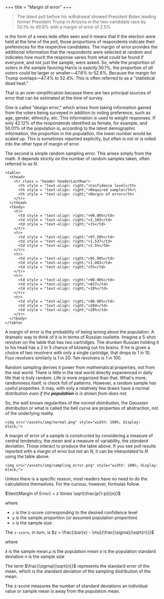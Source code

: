 +++
title = "Margin of error"
+++

> The latest poll before his withdrawal showed President Biden leading former President Trump in Arizona in the two-candidate race by 50.1% to 49.9% with a margin of error of 2.5%

is the form of a news lede often seen and it means that if the election were held at the time of the poll, those proportions of respondents indicate their preferences for the respective candidates. The margin of error provides the additional information that the respondents were selected at random and indicates how much the response varies from what could be found if everyone, and not just the sample, were asked. So, while the proportion of voters *in the sample* favoring Harris is *exactly* 50.1%, the proportion of *all voters* could be larger or smaller—47.6% to 52.6%. Because the margin for Trump overlaps—47.4% to 52.4%. This is often referred to as a "statistical dead heat."

That is an over-simplification because there are two principal sources of error that can be estimated at the time of survey. 

One is called "design error," which arises from taking information gained from the voters being surveyed in addition to voting preference, such as age, gender, ethnicity, etc. This information is used to weight responses. If only 42.12% of the respondends identified as female, for example, and 50.01% of the population is, according to the latest demographic information, the proportion in the population, the lower number would be scaled up. This is sometimes reported explicitly, but often is not or is rolled into the other type of margin of error.

The second is simple random sampling error. This arises simply from the math. It depends strictly on the number of random samples taken, often referred to as $N$.

~~~
<table>
  <thead>
    <tr class = "header headerLastRow">
      <th style = "text-align: right;">Confidence level</th>
      <th style = "text-align: right;">Required sample</th>\
      <th style = "text-align: right;">Margin of error</th>
    </tr>
  </thead>
  <tbody>
    <tr>
      <td style = "text-align: right;">99.00%</td>
      <td style = "text-align: right;">2,165</td>
      <td style = "text-align: right;">1%</td>
    </tr>
    <tr>
      <td style = "text-align: right;">97.50%</td>
      <td style = "text-align: right;">1,537</td>
      <td style = "text-align: right;">2.5%</td>
    </tr>
    <tr>
      <td style = "text-align: right;">95.00%</td>
      <td style = "text-align: right;">1,083</td>
      <td style = "text-align: right;">5%</td>
    </tr>
    <tr>
      <td style = "text-align: right;">90.00%</td>
      <td style = "text-align: right;">657</td>
      <td style = "text-align: right;">10%</td>
    </tr>
    <tr>
      <td style = "text-align: right;">80.00%</td>
      <td style = "text-align: right;">284</td>
      <td style = "text-align: right;">20%</td>
    </tr>
  </tbody>
</table>
~~~

A margin of error is the probability of being wrong about the population. A dramatic way to think of it is in terms of Russian roullette. Imagine a 5-shot revolver on the table that has two cartridges. The drunken Russian holding it to his head has a 2 in 5 chance of blowing out his brains. If he is given a choice of two revolvers with only a single cartridge, that drops to 1 in 10. Four revolvers similarly is 1 in 20. Ten revolvers is 1 in 100. 

Random sampling derives it power from mathematical properties, not from the real world. There is little in the real world directly experienced in daily life that is truly random. Life is more organized than that. What's more, randomness itself, is chock full of patterns. However, a random sample has useful properties. It may, with only a relatively few draws have a normal distribution *even if the **population** is is drawn from does not.* 

So, the well known regularities of the *normal distribution*, the *Gaussian distribution* or what is called the bell curve are properties of abstraction, not of the underlying reality.

~~~
<img src="/assets/img/normal.png" style="width: 100%; display: block;">
~~~

A margin of error of a sample is constructed by considering a measure of central tendendcy, the *mean* and a measure of variability, the *standard deviation*. Those interact to produce the table above. If you see poll results reported with a margin of error but not an $N$, it can be interpolated to $N$ using the table above. 

~~~
<img src="/assets/img/sampling_error.png" style="width: 100%; display: block;">
~~~

Unless there is a specific reason, most readers have no need to do the calculations themselves. For the curious, however, formulas follow.

$\text{Margin of Error} = z \times \sqrt{\frac{p(1-p)}{n}}$

where

* `z` is the z-score corresponding to the desired confidence level
* `p` is the sample proportion (or assumed population proportion)
* `n` is the sample size

The `z-score`, in turn, is $z = \frac{\bar{x} - \mu}{\frac{\sigma}{\sqrt{n}}}$

where

$\bar{x}$ is the sample mean
$\mu$ is the population mean
$\sigma$ is the population standard deviation
$n$ is the sample size

The term $\frac{\sigma}{\sqrt{n}}$ represents the standard error of the mean, which is the standard deviation of the sampling distribution of the mean.

The z-score measures the number of standard deviations an individual value or sample mean is away from the population mean. 
